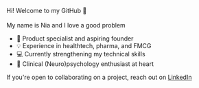 Hi! Welcome to my GitHub 🌱
<br></br>
My name is Nia and I love a good problem
<ul>
  <li>🚀 Product specialist and aspiring founder</li>
  <li>💡 Experience in healthtech, pharma, and FMCG</li>
  <li>💻 Currently strengthening my technical skills</li>
  <li>🧠 Clinical (Neuro)psychology enthusiast at heart</li>
</ul>

If you're open to collaborating on a project, reach out on <a href="https://www.linkedin.com/in/niafajota">LinkedIn</a>

<!--
**niafajota/niafajota** is a ✨ _special_ ✨ repository because its `README.md` (this file) appears on your GitHub profile.

Here are some ideas to get you started:

- 🔭 I’m currently working on ...
- 🌱 I’m currently learning ...
- 👯 I’m looking to collaborate on ...
- 🤔 I’m looking for help with ...
- 💬 Ask me about ...
- 📫 How to reach me: ...
- 😄 Pronouns: ...
- ⚡ Fun fact: ...
-->
